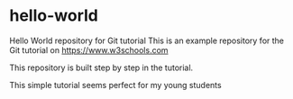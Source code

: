 # hello-world
Hello World repository for Git tutorial
This is an example repository for the Git tutorial on https://www.w3schools.com

This repository is built step by step in the tutorial.

This simple tutorial seems perfect for my young students
